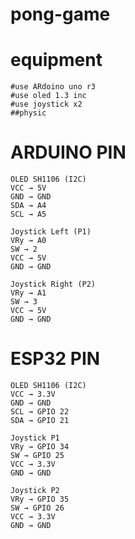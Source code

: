 # pong-game

# equipment
```
#use ARdoino uno r3
#use oled 1.3 inc
#use joystick x2
##physic
```
# ARDUINO PIN
```
OLED SH1106 (I2C)
VCC → 5V
GND → GND
SDA → A4
SCL → A5

Joystick Left (P1)
VRy → A0
SW → 2
VCC → 5V
GND → GND

Joystick Right (P2)
VRy → A1
SW → 3
VCC → 5V
GND → GND
```

# ESP32 PIN
```
OLED SH1106 (I2C)
VCC → 3.3V
GND → GND
SCL → GPIO 22
SDA → GPIO 21

Joystick P1 
VRy → GPIO 34
SW → GPIO 25
VCC → 3.3V
GND → GND

Joystick P2 
VRy → GPIO 35
SW → GPIO 26
VCC → 3.3V
GND → GND
```
